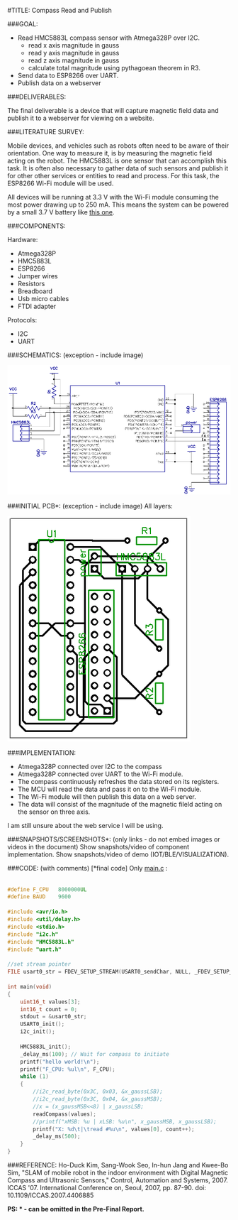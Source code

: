 #TITLE: Compass Read and Publish


###GOAL:

- Read HMC5883L compass sensor with Atmega328P over I2C. 
	+ read x axis magnitude in gauss
	+ read y axis magnitude in gauss
	+ read z axis magnitude in gauss
	+ calculate total magnitude using pythagoean theorem in R3. 
- Send data to ESP8266 over UART. 
- Publish data 	on a webserver

###DELIVERABLES: 

The final deliverable is a device that will capture magnetic 
field data and publish it to a webserver for viewing on a website. 

###LITERATURE SURVEY:

Mobile devices, and vehicles such as robots often need to be aware of their orientation. One way to measure it, is by measuring the magnetic field acting on the robot. The HMC5883L is one sensor that can accomplish this task. It is often also necessary to gather data of such sensors and publish it for other other services or entities to read and process. For this task, the ESP8266 Wi-Fi module will be used. 

All devices will be running at 3.3 V with the Wi-Fi module consuming the most power drawing up to 250 mA. This means the system can be powered by a small 3.7 V battery like [this one](https://www.adafruit.com/product/328).

###COMPONENTS:

Hardware:
- Atmega328P
- HMC5883L
- ESP8266 
- Jumper wires
- Resistors
- Breadboard
- Usb micro cables
- FTDI adapter

Protocols:
- I2C
- UART

###SCHEMATICS: (exception - include image)

![Schematic](/Schematics/schematic.png)

###INITIAL PCB*: (exception - include image)
All layers:

![All layers of PCB](/Schematics/PCB.png)

###IMPLEMENTATION:

* Atmega328P connected over I2C to the compass
* Atmega328P connected over UART to the Wi-Fi module. 
* The compass continuously refreshes the data stored on its registers. 
* The MCU will read the data and pass it on to the Wi-Fi module.
* The Wi-Fi module will then publish this data on a web server.
* The data will consist of the magnitude of the magnetic fileld acting on the sensor on three axis. 

I am still unsure about the web service I will be using. 

###SNAPSHOTS/SCREENSHOTS*: (only links - do not embed images or videos in the document)
Show snapshots/video of component implementation.
Show snapshots/video of demo (IOT/BLE/VISUALIZATION).

###CODE: (with comments) [*final code]
Only [main.c](PublishCompass/PublishCompass/main.c) :
```C

#define F_CPU	8000000UL
#define BAUD	9600

#include <avr/io.h>
#include <util/delay.h>
#include <stdio.h>
#include "i2c.h"
#include "HMC5883L.h"
#include "uart.h"

//set stream pointer
FILE usart0_str = FDEV_SETUP_STREAM(USART0_sendChar, NULL, _FDEV_SETUP_RW);

int main(void)
{
	uint16_t values[3];
	int16_t count = 0;
	stdout = &usart0_str;
	USART0_init();
	i2c_init();
	
	HMC5883L_init();
	_delay_ms(100); // Wait for compass to initiate
	printf("hello world!\n");
	printf("F_CPU: %ul\n", F_CPU);
    while (1)
    {
 		//i2c_read_byte(0x3C, 0x03, &x_gaussLSB);
 		//i2c_read_byte(0x3C, 0x04, &x_gaussMSB);
 		//x = (x_gaussMSB<<8) | x_gaussLSB;
		readCompass(values);
		//printf("xMSB: %u | xLSB: %u\n", x_gaussMSB, x_gaussLSB);
		printf("X: %d\t|\tread #%u\n", values[0], count++);
		_delay_ms(500);
    }
}
```

###REFERENCE:
Ho-Duck Kim, Sang-Wook Seo, In-hun Jang and Kwee-Bo Sim, "SLAM of mobile robot in the indoor environment with Digital Magnetic Compass and Ultrasonic Sensors," Control, Automation and Systems, 2007. ICCAS '07. International Conference on, Seoul, 2007, pp. 87-90.
doi: 10.1109/ICCAS.2007.4406885

**PS: * - can be omitted in the Pre-Final Report.**
